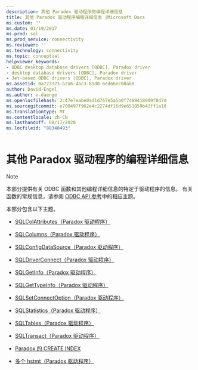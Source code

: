 ```yaml
---
description: 其他 Paradox 驱动程序的编程详细信息
title: 其他 Paradox 驱动程序编程详细信息 |Microsoft Docs
ms.custom: ''
ms.date: 01/19/2017
ms.prod: sql
ms.prod_service: connectivity
ms.reviewer: ''
ms.technology: connectivity
ms.topic: conceptual
helpviewer_keywords:
- ODBC desktop database drivers [ODBC], Paradox driver
- desktop database drivers [ODBC], Paradox driver
- Jet-based ODBC drivers [ODBC], Paradox driver
ms.assetid: 0a723323-b2a6-4ac3-81d0-6ed66ec08ab8
author: David-Engel
ms.author: v-daenge
ms.openlocfilehash: 2c47e7eabe0ad1d767e5a5b0f7489418009f8d7d
ms.sourcegitcommit: e700497f962e4c2274df16d9e651059b42ff1a10
ms.translationtype: MT
ms.contentlocale: zh-CN
ms.lasthandoff: 08/17/2020
ms.locfileid: "88340493"
---
```

# <a name="other-paradox-driver-programming-details"></a>其他 Paradox 驱动程序的编程详细信息
> [!NOTE]  
>  本部分提供有关 ODBC 函数和其他编程详细信息的特定于驱动程序的信息。 有关函数的常规信息，请参阅 [ODBC API 参考](../../odbc/reference/syntax/odbc-api-reference.md)中的相应主题。  
  
 本部分包含以下主题。  
  
-   [SQLColAttributes（Paradox 驱动程序）](../../odbc/microsoft/sqlcolattributes-paradox-driver.md)  
  
-   [SQLColumns（Paradox 驱动程序）](../../odbc/microsoft/sqlcolumns-paradox-driver.md)  
  
-   [SQLConfigDataSource（Paradox 驱动程序）](../../odbc/microsoft/sqlconfigdatasource-paradox-driver.md)  
  
-   [SQLDriverConnect（Paradox 驱动程序）](../../odbc/microsoft/sqldriverconnect-paradox-driver.md)  
  
-   [SQLGetInfo（Paradox 驱动程序）](../../odbc/microsoft/sqlgetinfo-paradox-driver.md)  
  
-   [SQLGetTypeInfo（Paradox 驱动程序）](../../odbc/microsoft/sqlgettypeinfo-paradox-driver.md)  
  
-   [SQLSetConnectOption（Paradox 驱动程序）](../../odbc/microsoft/sqlsetconnectoption-paradox-driver.md)  
  
-   [SQLStatistics（Paradox 驱动程序）](../../odbc/microsoft/sqlstatistics-paradox-driver.md)  
  
-   [SQLTables（Paradox 驱动程序）](../../odbc/microsoft/sqltables-paradox-driver.md)  
  
-   [SQLTransact（Paradox 驱动程序）](../../odbc/microsoft/sqltransact-paradox-driver.md)  
  
-   [Paradox 的 CREATE INDEX](../../odbc/microsoft/create-index-for-paradox.md)  
  
-   [多个 hstmt（Paradox 驱动程序）](../../odbc/microsoft/multiple-hstmts-paradox-driver.md)
